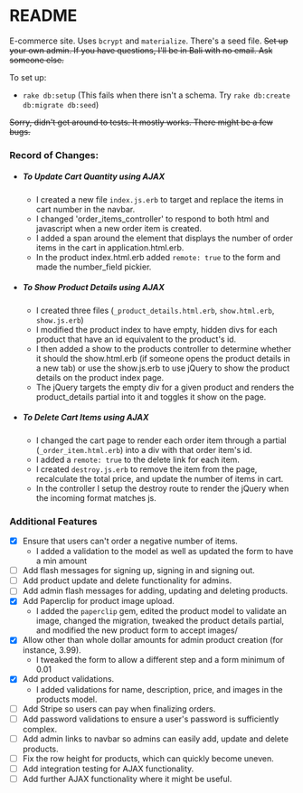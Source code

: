 # README

E-commerce site. Uses `bcrypt` and `materialize`. There's a seed file. <s>Set up your own admin. If you have questions, I'll be in Bali with no email. Ask someone else.</s>

To set up:

* `rake db:setup` (This fails when there isn't a schema. Try `rake db:create db:migrate db:seed`)

<s> Sorry, didn't get around to tests. It mostly works. There might be a few bugs. </s>

### Record of Changes:

  * ##### To Update Cart Quantity using AJAX

    * I created a new file `index.js.erb` to target and replace the items in cart number in the navbar.
    * I changed 'order_items_controller' to respond to both html and javascript when a new order item is created.
    * I added a span around the element that displays the number of order items in the cart in application.html.erb.
    * In the product index.html.erb added `remote: true` to the form and made the number_field pickier.


  * ##### To Show Product Details using AJAX

    * I created three files (`_product_details.html.erb`, `show.html.erb`, `show.js.erb`)
    * I modified the product index to have empty, hidden divs for each product that have an id equivalent to the product's id.
    * I then added a show to the products controller to determine whether it should the show.html.erb (if someone opens the product details in a new tab) or use the show.js.erb to use jQuery to show the product details on the product index page.
    * The jQuery targets the empty div for a given product and renders the product_details partial into it and toggles it show on the page.


  * ##### To Delete Cart Items using AJAX
    * I changed the cart page to render each order item through a partial (`_order_item.html.erb`) into a div with that order item's id.
    * I added a `remote: true` to the delete link for each item.
    * I created `destroy.js.erb` to remove the item from the page, recalculate the total price, and update the number of items in cart.
    * In the controller I setup the destroy route to render the jQuery when the incoming format matches js.


  ### Additional Features

  - [x] Ensure that users can't order a negative number of items.
      * I added a validation to the model as well as updated the form to have a min amount
  - [ ] Add flash messages for signing up, signing in and signing out.
  - [ ] Add product update and delete functionality for admins.
  - [ ] Add admin flash messages for adding, updating and deleting products.
  - [x] Add Paperclip for product image upload.
      * I added the `paperclip` gem, edited the product model to validate an image, changed the migration, tweaked the product details partial, and modified the new product form to accept images/
  - [x] Allow other than whole dollar amounts for admin product creation (for instance, 3.99).
      * I tweaked the form to allow a different step and a form minimum of 0.01
  - [x] Add product validations.
      * I added validations for name, description, price, and images in the products model.
  - [ ] Add Stripe so users can pay when finalizing orders.
  - [ ] Add password validations to ensure a user's password is sufficiently complex.
  - [ ] Add admin links to navbar so admins can easily add, update and delete products.
  - [ ] Fix the row height for products, which can quickly become uneven.
  - [ ] Add integration testing for AJAX functionality.
  - [ ] Add further AJAX functionality where it might be useful.
